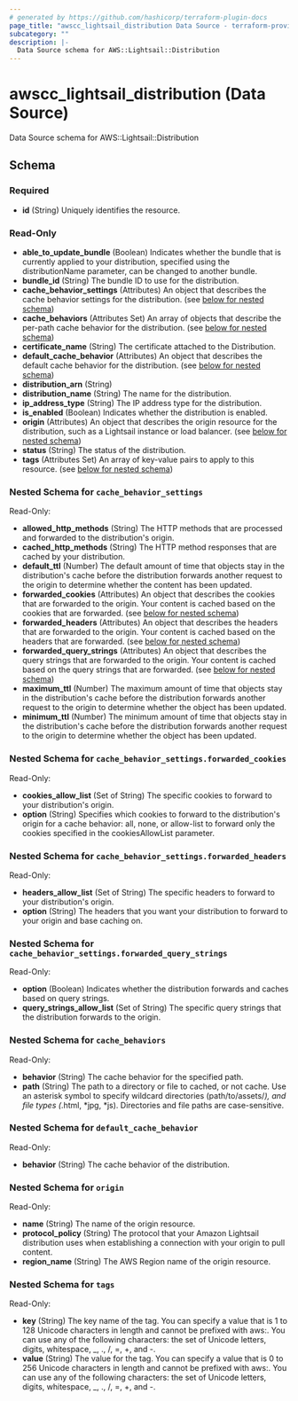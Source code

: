 ```yaml
---
# generated by https://github.com/hashicorp/terraform-plugin-docs
page_title: "awscc_lightsail_distribution Data Source - terraform-provider-awscc"
subcategory: ""
description: |-
  Data Source schema for AWS::Lightsail::Distribution
---
```


# awscc_lightsail_distribution (Data Source)

Data Source schema for AWS::Lightsail::Distribution



<!-- schema generated by tfplugindocs -->
## Schema

### Required

- **id** (String) Uniquely identifies the resource.

### Read-Only

- **able_to_update_bundle** (Boolean) Indicates whether the bundle that is currently applied to your distribution, specified using the distributionName parameter, can be changed to another bundle.
- **bundle_id** (String) The bundle ID to use for the distribution.
- **cache_behavior_settings** (Attributes) An object that describes the cache behavior settings for the distribution. (see [below for nested schema](#nestedatt--cache_behavior_settings))
- **cache_behaviors** (Attributes Set) An array of objects that describe the per-path cache behavior for the distribution. (see [below for nested schema](#nestedatt--cache_behaviors))
- **certificate_name** (String) The certificate attached to the Distribution.
- **default_cache_behavior** (Attributes) An object that describes the default cache behavior for the distribution. (see [below for nested schema](#nestedatt--default_cache_behavior))
- **distribution_arn** (String)
- **distribution_name** (String) The name for the distribution.
- **ip_address_type** (String) The IP address type for the distribution.
- **is_enabled** (Boolean) Indicates whether the distribution is enabled.
- **origin** (Attributes) An object that describes the origin resource for the distribution, such as a Lightsail instance or load balancer. (see [below for nested schema](#nestedatt--origin))
- **status** (String) The status of the distribution.
- **tags** (Attributes Set) An array of key-value pairs to apply to this resource. (see [below for nested schema](#nestedatt--tags))

<a id="nestedatt--cache_behavior_settings"></a>
### Nested Schema for `cache_behavior_settings`

Read-Only:

- **allowed_http_methods** (String) The HTTP methods that are processed and forwarded to the distribution's origin.
- **cached_http_methods** (String) The HTTP method responses that are cached by your distribution.
- **default_ttl** (Number) The default amount of time that objects stay in the distribution's cache before the distribution forwards another request to the origin to determine whether the content has been updated.
- **forwarded_cookies** (Attributes) An object that describes the cookies that are forwarded to the origin. Your content is cached based on the cookies that are forwarded. (see [below for nested schema](#nestedatt--cache_behavior_settings--forwarded_cookies))
- **forwarded_headers** (Attributes) An object that describes the headers that are forwarded to the origin. Your content is cached based on the headers that are forwarded. (see [below for nested schema](#nestedatt--cache_behavior_settings--forwarded_headers))
- **forwarded_query_strings** (Attributes) An object that describes the query strings that are forwarded to the origin. Your content is cached based on the query strings that are forwarded. (see [below for nested schema](#nestedatt--cache_behavior_settings--forwarded_query_strings))
- **maximum_ttl** (Number) The maximum amount of time that objects stay in the distribution's cache before the distribution forwards another request to the origin to determine whether the object has been updated.
- **minimum_ttl** (Number) The minimum amount of time that objects stay in the distribution's cache before the distribution forwards another request to the origin to determine whether the object has been updated.

<a id="nestedatt--cache_behavior_settings--forwarded_cookies"></a>
### Nested Schema for `cache_behavior_settings.forwarded_cookies`

Read-Only:

- **cookies_allow_list** (Set of String) The specific cookies to forward to your distribution's origin.
- **option** (String) Specifies which cookies to forward to the distribution's origin for a cache behavior: all, none, or allow-list to forward only the cookies specified in the cookiesAllowList parameter.


<a id="nestedatt--cache_behavior_settings--forwarded_headers"></a>
### Nested Schema for `cache_behavior_settings.forwarded_headers`

Read-Only:

- **headers_allow_list** (Set of String) The specific headers to forward to your distribution's origin.
- **option** (String) The headers that you want your distribution to forward to your origin and base caching on.


<a id="nestedatt--cache_behavior_settings--forwarded_query_strings"></a>
### Nested Schema for `cache_behavior_settings.forwarded_query_strings`

Read-Only:

- **option** (Boolean) Indicates whether the distribution forwards and caches based on query strings.
- **query_strings_allow_list** (Set of String) The specific query strings that the distribution forwards to the origin.



<a id="nestedatt--cache_behaviors"></a>
### Nested Schema for `cache_behaviors`

Read-Only:

- **behavior** (String) The cache behavior for the specified path.
- **path** (String) The path to a directory or file to cached, or not cache. Use an asterisk symbol to specify wildcard directories (path/to/assets/*), and file types (*.html, *jpg, *js). Directories and file paths are case-sensitive.


<a id="nestedatt--default_cache_behavior"></a>
### Nested Schema for `default_cache_behavior`

Read-Only:

- **behavior** (String) The cache behavior of the distribution.


<a id="nestedatt--origin"></a>
### Nested Schema for `origin`

Read-Only:

- **name** (String) The name of the origin resource.
- **protocol_policy** (String) The protocol that your Amazon Lightsail distribution uses when establishing a connection with your origin to pull content.
- **region_name** (String) The AWS Region name of the origin resource.


<a id="nestedatt--tags"></a>
### Nested Schema for `tags`

Read-Only:

- **key** (String) The key name of the tag. You can specify a value that is 1 to 128 Unicode characters in length and cannot be prefixed with aws:. You can use any of the following characters: the set of Unicode letters, digits, whitespace, _, ., /, =, +, and -.
- **value** (String) The value for the tag. You can specify a value that is 0 to 256 Unicode characters in length and cannot be prefixed with aws:. You can use any of the following characters: the set of Unicode letters, digits, whitespace, _, ., /, =, +, and -.


